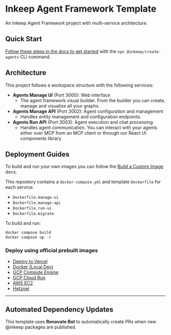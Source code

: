 # Inkeep Agent Framework Template 

An Inkeep Agent Framework project with multi-service architecture.

## Quick Start

[Follow these steps in the docs to get started](https://docs.inkeep.com/get-started/quick-start) with the `npx @inkeep/create-agents` CLI command.

## Architecture

This project follows a workspace structure with the following services:
- **Agents Manage UI** (Port 3000): Web interface
  - The agent framework visual builder. From the builder you can create, manage and visualize all your graphs.
- **Agents Manage API** (Port 3002): Agent configuration and management
  - Handles entity management and configuration endpoints.
- **Agents Run API** (Port 3003): Agent execution and chat processing  
  - Handles agent communication. You can interact with your agents either over MCP from an MCP client or through our React UI components library

## Deployment Guides

To build and run your own images you can follow the [Build a Custom Image](https://docs.inkeep.com/self-hosting/docker-build) docs.

This repostory contains a `docker-compose.yml` and template `Dockerfile` for each service:
- `Dockerfile.manage-ui`
- `Dockerfile.manage-api`
- `Dockerfile.run-ui`
- `Dockerfile.migrate`

To build and run:
```bash
docker compose build
docker compose up -d
```

### Deploy using official prebuilt images
- [Deploy to Vercel](https://docs.inkeep.com/self-hosting/vercel)
- [Docker (Local Dev)](https://docs.inkeep.com/self-hosting/docker-local)
- [GCP Compute Engine](https://docs.inkeep.com/self-hosting/gcp-compute-engine)
- [GCP Cloud Run](https://docs.inkeep.com/self-hosting/gcp-cloud-run)
- [AWS EC2](https://docs.inkeep.com/self-hosting/aws-ec2)
- [Hetzner](https://docs.inkeep.com/self-hosting/hetzner)

---

## Automated Dependency Updates

This template uses **Renovate Bot** to automatically create PRs when new @inkeep packages are published.


